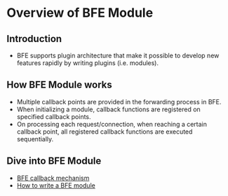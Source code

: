 # Overview of BFE Module

## Introduction

- BFE supports plugin architecture that make it possible to develop new features rapidly by writing plugins (i.e. modules).

## How BFE Module works

- Multiple callback points are provided in the forwarding process in BFE.
- When initializing a module, callback functions are registered on specified callback points.
- On processing each request/connection, when reaching a certain callback point, all registered callback functions are executed sequentially.


## Dive into BFE Module
- [BFE callback mechanism](bfe_callback.md)
- [How to write a BFE module](how_to_write_module.md)

